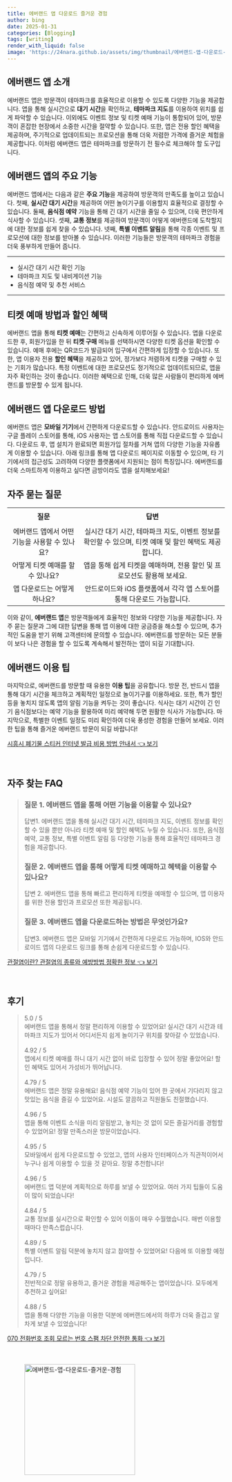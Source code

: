 ```yaml
---
title: 에버랜드 앱 다운로드 즐거운 경험
author: bing
date: 2025-01-31
categories: [Blogging]
tags: [writing]
render_with_liquid: false
image: 'https://24nara.github.io/assets/img/thumbnail/에버랜드-앱-다운로드-즐거운-경험.webp'
---
```



<h2 id='에버랜드앱소개'>에버랜드 앱 소개</h2>

<p>에버랜드 앱은 방문객이 테마파크를 효율적으로 이용할 수 있도록 다양한 기능을 제공합니다. 앱을 통해 실시간으로 <b>대기 시간</b>을 확인하고, <b>테마파크 지도</b>를 이용하여 위치를 쉽게 파악할 수 있습니다. 이외에도 이벤트 정보 및 티켓 예매 기능이 통합되어 있어, 방문객이 혼잡한 현장에서 소중한 시간을 절약할 수 있습니다. 또한, 앱은 전용 할인 혜택을 제공하며, 주기적으로 업데이트되는 프로모션을 통해 더욱 저렴한 가격에 즐거운 체험을 제공합니다. 이처럼 에버랜드 앱은 테마파크를 방문하기 전 필수로 체크해야 할 도구입니다.</p>

<h2 id='주요기능'>에버랜드 앱의 주요 기능</h2>

<p>에버랜드 앱에서는 다음과 같은 <b>주요 기능</b>을 제공하여 방문객의 만족도를 높이고 있습니다. 첫째, <b>실시간 대기 시간</b>을 제공하여 어떤 놀이기구를 이용할지 효율적으로 결정할 수 있습니다. 둘째, <b>음식점 예약</b> 기능을 통해 긴 대기 시간을 줄일 수 있으며, 더욱 편안하게 식사할 수 있습니다. 셋째, <b>교통 정보</b>를 제공하여 방문객이 어떻게 에버랜드에 도착할지에 대한 정보를 쉽게 찾을 수 있습니다. 넷째, <b>특별 이벤트 알림</b>을 통해 각종 이벤트 및 프로모션에 대한 정보를 받아볼 수 있습니다. 이러한 기능들은 방문객의 테마파크 경험을 더욱 풍부하게 만들어 줍니다.</p>

<hr />

<ul>
    <li>실시간 대기 시간 확인 기능</li>
    <li>테마파크 지도 및 내비게이션 기능</li>
    <li>음식점 예약 및 추천 서비스</li>
</ul>

<hr />

<h2 id='티켓예매방법'>티켓 예매 방법과 할인 혜택</h2>

<p>에버랜드 앱을 통해 <b>티켓 예매</b>는 간편하고 신속하게 이루어질 수 있습니다. 앱을 다운로드한 후, 회원가입을 한 뒤 <b>티켓 구매</b> 메뉴를 선택하시면 다양한 티켓 옵션을 확인할 수 있습니다. 예매 후에는 QR코드가 발급되어 입구에서 간편하게 입장할 수 있습니다. 또한, 앱 이용자 전용 <b>할인 혜택</b>을 제공하고 있어, 정가보다 저렴하게 티켓을 구매할 수 있는 기회가 많습니다. 특정 이벤트에 대한 프로모션도 정기적으로 업데이트되므로, 앱을 자주 확인하는 것이 좋습니다. 이러한 혜택으로 인해, 더욱 많은 사람들이 편리하게 에버랜드를 방문할 수 있게 됩니다.</p>

<h2 id='다운로드방법'>에버랜드 앱 다운로드 방법</h2>

<p>에버랜드 앱은 <b>모바일 기기</b>에서 간편하게 다운로드할 수 있습니다. 안드로이드 사용자는 구글 플레이 스토어를 통해, iOS 사용자는 앱 스토어를 통해 직접 다운로드할 수 있습니다. 다운로드 후, 앱 설치가 완료되면 회원가입 절차를 거쳐 앱의 다양한 기능을 자유롭게 이용할 수 있습니다. 아래 링크를 통해 앱 다운로드 페이지로 이동할 수 있으며, 타 기기에서의 접근성도 고려하여 다양한 플랫폼에서 지원되는 점이 특징입니다. 에버랜드를 더욱 스마트하게 이용하고 싶다면 금방이라도 앱을 설치해보세요!</p>

<h2 id='자주묻는질문'>자주 묻는 질문</h2>

<table>
    <tr>
        <td style="text-align: center; height: 40px;"><b>질문</b></td>
        <td style="text-align: center; height: 40px;"><b>답변</b></td>
    </tr>
    <tr>
        <td style="text-align: center; height: 40px;">에버랜드 앱에서 어떤 기능을 사용할 수 있나요?</td>
        <td style="text-align: center; height: 40px;">실시간 대기 시간, 테마파크 지도, 이벤트 정보를 확인할 수 있으며, 티켓 예매 및 할인 혜택도 제공합니다.</td>
    </tr>
    <tr>
        <td style="text-align: center; height: 40px;">어떻게 티켓 예매를 할 수 있나요?</td>
        <td style="text-align: center; height: 40px;">앱을 통해 쉽게 티켓을 예매하며, 전용 할인 및 프로모션도 활용해 보세요.</td>
    </tr>
    <tr>
        <td style="text-align: center; height: 40px;">앱 다운로드는 어떻게 하나요?</td>
        <td style="text-align: center; height: 40px;">안드로이드와 iOS 플랫폼에서 각각 앱 스토어를 통해 다운로드 가능합니다.</td>
    </tr>
</table>

<p>이와 같이, <b>에버랜드 앱</b>은 방문객들에게 효율적인 정보와 다양한 기능을 제공합니다. 자주 묻는 질문과 그에 대한 답변을 통해 앱 이용에 대한 궁금증을 해소할 수 있으며, 추가적인 도움을 받기 위해 고객센터에 문의할 수 있습니다. 에버랜드를 방문하는 모든 분들이 보다 나은 경험을 할 수 있도록 계속해서 발전하는 앱이 되길 기대합니다.</p>

<h2 id='이용팁'>에버랜드 이용 팁</h2>

<p>마지막으로, 에버랜드를 방문할 때 유용한 <b>이용 팁</b>을 공유합니다. 방문 전, 반드시 앱을 통해 대기 시간을 체크하고 계획적인 일정으로 놀이기구를 이용하세요. 또한, 특가 할인 등을 놓치지 않도록 앱의 알림 기능을 켜두는 것이 좋습니다. 식사는 대기 시간이 긴 인기 음식점보다는 예약 기능을 활용하여 미리 예약해 두면 원활한 식사가 가능합니다. 마지막으로, 특별한 이벤트 일정도 미리 확인하여 더욱 풍성한 경험을 만들어 보세요. 이러한 팁을 통해 즐거운 에버랜드 방문이 되길 바랍니다!</p>


<p><a class="click-button" title="시흥시 폐기물 스티커 인터넷 발급 비용 방법 안내서" href="https://24nara.github.io/posts/%EC%8B%9C%ED%9D%A5%EC%8B%9C-%ED%8F%90%EA%B8%B0%EB%AC%BC-%EC%8A%A4%ED%8B%B0%EC%BB%A4-%EC%9D%B8%ED%84%B0%EB%84%B7-%EB%B0%9C%EA%B8%89-%EB%B9%84%EC%9A%A9-%EB%B0%A9%EB%B2%95-%EC%95%88%EB%82%B4%EC%84%9C/" rel="dofollow">시흥시 폐기물 스티커 인터넷 발급 비용 방법 안내서 👈 보기</a></p><br>
<h2 id='자주_찾는_FAQ'>자주 찾는 FAQ</h2>
<div itemscope="" itemtype="https://schema.org/FAQPage"> 
<blockquote> 
<div itemscope="" itemprop="mainEntity" itemtype="https://schema.org/Question"> 
<h3 itemprop="name">질문 1. 에버랜드 앱을 통해 어떤 기능을 이용할 수 있나요?</h3> 
<div itemscope="" itemprop="acceptedAnswer" itemtype="https://schema.org/Answer"> 
<span itemprop="text"> 
<p>답변1. 에버랜드 앱을 통해 실시간 대기 시간, 테마파크 지도, 이벤트 정보를 확인할 수 있을 뿐만 아니라 티켓 예매 및 할인 혜택도 누릴 수 있습니다. 또한, 음식점 예약, 교통 정보, 특별 이벤트 알림 등 다양한 기능을 통해 효율적인 테마파크 경험을 제공합니다.</p> 
</span> 
</div> 
</div> 

<div itemscope="" itemprop="mainEntity" itemtype="https://schema.org/Question"> 
<h3 itemprop="name">질문 2. 에버랜드 앱을 통해 어떻게 티켓 예매하고 혜택을 이용할 수 있나요?</h3> 
<div itemscope="" itemprop="acceptedAnswer" itemtype="https://schema.org/Answer"> 
<span itemprop="text"> 
<p>답변 2. 에버랜드 앱을 통해 빠르고 편리하게 티켓을 예매할 수 있으며, 앱 이용자를 위한 전용 할인과 프로모션 또한 제공됩니다.</p> 
</span> 
</div> 
</div> 

<div itemscope="" itemprop="mainEntity" itemtype="https://schema.org/Question"> 
<h3 itemprop="name">질문 3. 에버랜드 앱을 다운로드하는 방법은 무엇인가요?</h3> 
<div itemscope="" itemprop="acceptedAnswer" itemtype="https://schema.org/Answer"> 
<span itemprop="text"> 
<p>답변3. 에버랜드 앱은 모바일 기기에서 간편하게 다운로드 가능하며, IOS와 안드로이드 앱의 다운로드 링크를 통해 손쉽게 다운로드할 수 있습니다.</p> 
</span> 
</div> 
</div> 

</blockquote> 
</div>
<p><a class="click-button" title="관절염이란? 관절염의 종류와 예방방법 정확한 정보" href="https://24nara.github.io/posts/%EA%B4%80%EC%A0%88%EC%97%BC%EC%9D%B4%EB%9E%80-%EA%B4%80%EC%A0%88%EC%97%BC%EC%9D%98-%EC%A2%85%EB%A5%98%EC%99%80-%EC%98%88%EB%B0%A9%EB%B0%A9%EB%B2%95-%EC%A0%95%ED%99%95%ED%95%9C-%EC%A0%95%EB%B3%B4/" rel="dofollow">관절염이란? 관절염의 종류와 예방방법 정확한 정보 👈 보기</a></p><br>
<h2 id='후기'>후기</h2>
<div itemscope itemtype="https://schema.org/Product">
  <blockquote>
  <div itemprop="review" itemscope itemtype="https://schema.org/Review">
      <div itemprop="reviewRating" itemscope itemtype="https://schema.org/Rating"> <span itemprop="ratingValue">5.0</span> / <span itemprop="bestRating">5</span> </div>
      <span itemprop="reviewBody">에버랜드 앱을 통해서 정말 편리하게 이용할 수 있었어요! 실시간 대기 시간과 테마파크 지도가 있어서 어디서든지 쉽게 놀이기구 위치를 찾아갈 수 있었습니다. </span>
  </div>
  <br>
  <div itemprop="review" itemscope itemtype="https://schema.org/Review">
      <div itemprop="reviewRating" itemscope itemtype="https://schema.org/Rating"> <span itemprop="ratingValue">4.92</span> / <span itemprop="bestRating">5</span> </div>
      <span itemprop="reviewBody">앱에서 티켓 예매를 하니 대기 시간 없이 바로 입장할 수 있어 정말 좋았어요! 할인 혜택도 있어서 가성비가 뛰어납니다.</span>
  </div>
  <br>
  <div itemprop="review" itemscope itemtype="https://schema.org/Review">
      <div itemprop="reviewRating" itemscope itemtype="https://schema.org/Rating"> <span itemprop="ratingValue">4.79</span> / <span itemprop="bestRating">5</span> </div>
      <span itemprop="reviewBody">에버랜드 앱은 정말 유용해요! 음식점 예약 기능이 있어 한 곳에서 기다리지 않고 맛있는 음식을 즐길 수 있었어요. 시설도 깔끔하고 직원들도 친절했습니다.</span>
  </div>
  <br>
  <div itemprop="review" itemscope itemtype="https://schema.org/Review">
      <div itemprop="reviewRating" itemscope itemtype="https://schema.org/Rating"> <span itemprop="ratingValue">4.96</span> / <span itemprop="bestRating">5</span> </div>
      <span itemprop="reviewBody">앱을 통해 이벤트 소식을 미리 알림받고, 놓치는 것 없이 모든 즐길거리를 경험할 수 있었어요! 정말 만족스러운 방문이었습니다.</span>
  </div>
  <br>
  <div itemprop="review" itemscope itemtype="https://schema.org/Review">
      <div itemprop="reviewRating" itemscope itemtype="https://schema.org/Rating"> <span itemprop="ratingValue">4.95</span> / <span itemprop="bestRating">5</span> </div>
      <span itemprop="reviewBody">모바일에서 쉽게 다운로드할 수 있었고, 앱의 사용자 인터페이스가 직관적이어서 누구나 쉽게 이용할 수 있을 것 같아요. 정말 추천합니다!</span>
  </div>
  <br>
  <div itemprop="review" itemscope itemtype="https://schema.org/Review">
      <div itemprop="reviewRating" itemscope itemtype="https://schema.org/Rating"> <span itemprop="ratingValue">4.96</span> / <span itemprop="bestRating">5</span> </div>
      <span itemprop="reviewBody">에버랜드 앱 덕분에 계획적으로 하루를 보낼 수 있었어요. 여러 가지 팁들이 도움이 많이 되었습니다!</span>
  </div>
  <br>
  <div itemprop="review" itemscope itemtype="https://schema.org/Review">
      <div itemprop="reviewRating" itemscope itemtype="https://schema.org/Rating"> <span itemprop="ratingValue">4.84</span> / <span itemprop="bestRating">5</span> </div>
      <span itemprop="reviewBody">교통 정보를 실시간으로 확인할 수 있어 이동이 매우 수월했습니다. 매번 이용할 때마다 만족스럽습니다.</span>
  </div>
  <br>
  <div itemprop="review" itemscope itemtype="https://schema.org/Review">
      <div itemprop="reviewRating" itemscope itemtype="https://schema.org/Rating"> <span itemprop="ratingValue">4.89</span> / <span itemprop="bestRating">5</span> </div>
      <span itemprop="reviewBody">특별 이벤트 알림 덕분에 놓치지 않고 참여할 수 있었어요! 다음에 또 이용할 예정입니다.</span>
  </div>
  <br>
  <div itemprop="review" itemscope itemtype="https://schema.org/Review">
      <div itemprop="reviewRating" itemscope itemtype="https://schema.org/Rating"> <span itemprop="ratingValue">4.79</span> / <span itemprop="bestRating">5</span> </div>
      <span itemprop="reviewBody">전반적으로 정말 유용하고, 즐거운 경험을 제공해주는 앱이었습니다. 모두에게 추천하고 싶어요!</span>
  </div>
  <br>
  <div itemprop="review" itemscope itemtype="https://schema.org/Review">
      <div itemprop="reviewRating" itemscope itemtype="https://schema.org/Rating"> <span itemprop="ratingValue">4.88</span> / <span itemprop="bestRating">5</span> </div>
      <span itemprop="reviewBody">앱을 통해 다양한 기능을 이용한 덕분에 에버랜드에서의 하루가 더욱 즐겁고 알차게 보낼 수 있었습니다!</span>
  </div>
  </blockquote>
</div>
<p><a class="click-button" title="070 전화번호 조회 모르는 번호 스팸 차단 안전한 통화" href="https://24nara.github.io/posts/070-%EC%A0%84%ED%99%94%EB%B2%88%ED%98%B8-%EC%A1%B0%ED%9A%8C-%EB%AA%A8%EB%A5%B4%EB%8A%94-%EB%B2%88%ED%98%B8-%EC%8A%A4%ED%8C%B8-%EC%B0%A8%EB%8B%A8-%EC%95%88%EC%A0%84%ED%95%9C-%ED%86%B5%ED%99%94/" rel="dofollow">070 전화번호 조회 모르는 번호 스팸 차단 안전한 통화 👈 보기</a></p><br>
<figure class="image"><img src="https://24nara.github.io/assets/img/thumbnail/에버랜드-앱-다운로드-즐거운-경험.webp" alt="에버랜드-앱-다운로드-즐거운-경험" width="256" height="256"></figure>